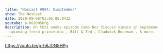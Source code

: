 ```yaml
---
title: "Noscast #004: Simptember"
show: The NosCast
date: 2020-09-08T03:06:08.043Z
youtube: p-h6JDN5HPg
description: On this weeks episode Camp Nos discuss simpin in September , the
  upcoming fresh prince doc , Bill & Ted , Chadwick Boseman , & more.
---
```

https://youtu.be/p-h6JDN5HPg